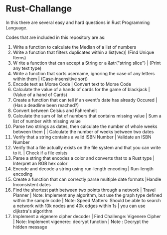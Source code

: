 
# Rust-Challange

In this there are several easy and hard questions
 in Rust Programming Language.

Codes that are included in this repository are as:

1. Write a function to calculate the Median of a list of numbers
2. Write a function that filters duplicates within a list(vec<i32>)| (Find Unique Items)
3. W rite a function that can accept a String or a &str("string slice") | (Print any text type)
4. Write a function that sorts username, ignoring the case of any letters within them | (Case-insensitive sort)
5. Encode text as Morse Code | Convert text to Morse Code
6. Calculate the value of a hands of cards for the game of blackjack | (Value of a hand of Cards)
7. Create a function that can tell if an event's date has already Occured |(Has a deadline been reached?)
8. Convert between Celsius and Fahrenheit
9. Calculate the sum of list of numbers that contains missing value | Sum a list of number with missing value
10. Parse two strings as dates, then calculate the number of whole weeks between them |
    | Calculate the number of weeks between two dates
11. Verify that a string contains a valid ISBN Number | Validate an ISBN Number
12. Verify that a file actually exists on the file system and that you can write to it. | Check if a file exists
13. Parse a string that encodes a color and converts that to a Rust type | Interpret an RGB hex color
14. Encode and decode a string using run-length encoding | Run-length encoding
15. Create a function that can correctly parse multiple date formats |Handle Inconsistent dates
16. Find the shortest path between two points through a network | Travel Planner
    | Note: Implement any algorithm, but use the graph type defined within the sample code
    | Note: Speed Matters: Should be able to search a network with 10k nodes and 40k edges within 1s
    | you can use dijkstra's algorithm
17. Implement a vigenere cipher decoder | Find Challenge: Vigenere Cipher
    | Note: Implement vigenere:: decrypt function
    | Note : Decrypt the hidden message


